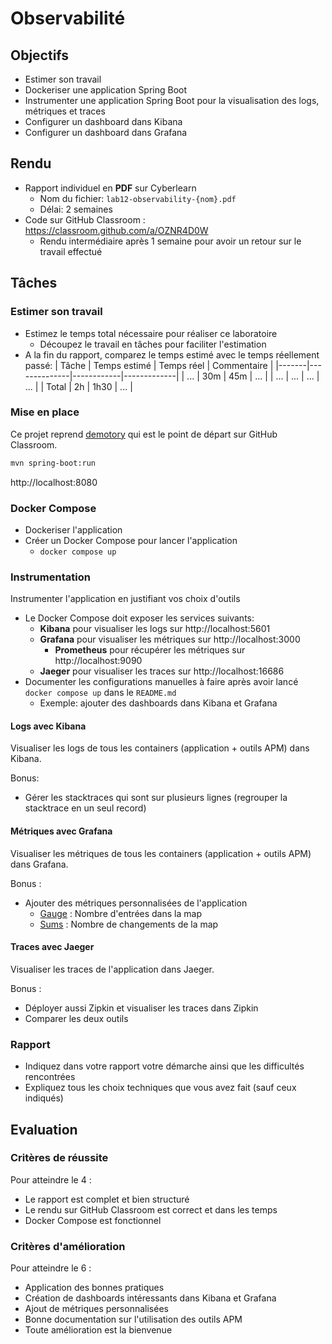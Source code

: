 # Observabilité

## Objectifs

- Estimer son travail
- Dockeriser une application Spring Boot
- Instrumenter une application Spring Boot pour la visualisation des logs, métriques et traces
- Configurer un dashboard dans Kibana
- Configurer un dashboard dans Grafana

## Rendu

- Rapport individuel en **PDF** sur Cyberlearn
  - Nom du fichier: `lab12-observability-{nom}.pdf`
  - Délai: 2 semaines
- Code sur GitHub Classroom : https://classroom.github.com/a/OZNR4D0W
  - Rendu intermédiaire après 1 semaine pour avoir un retour sur le travail effectué

## Tâches

### Estimer son travail

- Estimez le temps total nécessaire pour réaliser ce laboratoire
  - Découpez le travail en tâches pour faciliter l'estimation
- A la fin du rapport, comparez le temps estimé avec le temps réellement passé:
  | Tâche | Temps estimé | Temps réel | Commentaire |
  |-------|--------------|------------|-------------|
  | ... | 30m | 45m | ... |
  | ... | ... | ... | ... |
  | Total | 2h | 1h30 | ... |

### Mise en place

Ce projet reprend [demotory](https://github.com/blueur/demotory) qui est le point de départ sur GitHub Classroom.

```bash
mvn spring-boot:run
```

http://localhost:8080

### Docker Compose

- Dockeriser l'application
- Créer un Docker Compose pour lancer l'application
  - `docker compose up`

### Instrumentation

Instrumenter l'application en justifiant vos choix d'outils

- Le Docker Compose doit exposer les services suivants:
  - **Kibana** pour visualiser les logs sur http://localhost:5601
  - **Grafana** pour visualiser les métriques sur http://localhost:3000
    - **Prometheus** pour récupérer les métriques sur http://localhost:9090
  - **Jaeger** pour visualiser les traces sur http://localhost:16686
- Documenter les configurations manuelles à faire après avoir lancé `docker compose up` dans le `README.md`
  - Exemple: ajouter des dashboards dans Kibana et Grafana

#### Logs avec Kibana

Visualiser les logs de tous les containers (application + outils APM) dans Kibana.

Bonus:

- Gérer les stacktraces qui sont sur plusieurs lignes (regrouper la stacktrace en un seul record)

#### Métriques avec Grafana

Visualiser les métriques de tous les containers (application + outils APM) dans Grafana.

Bonus :

- Ajouter des métriques personnalisées de l'application
  - [Gauge](https://opentelemetry.io/docs/specs/otel/metrics/data-model/#gauge) : Nombre d'entrées dans la map
  - [Sums](https://opentelemetry.io/docs/specs/otel/metrics/data-model/#sums) : Nombre de changements de la map

#### Traces avec Jaeger

Visualiser les traces de l'application dans Jaeger.

Bonus :

- Déployer aussi Zipkin et visualiser les traces dans Zipkin
- Comparer les deux outils

### Rapport

- Indiquez dans votre rapport votre démarche ainsi que les difficultés rencontrées
- Expliquez tous les choix techniques que vous avez fait (sauf ceux indiqués)

## Evaluation

### Critères de réussite

Pour atteindre le 4 :

- Le rapport est complet et bien structuré
- Le rendu sur GitHub Classroom est correct et dans les temps
- Docker Compose est fonctionnel

### Critères d'amélioration

Pour atteindre le 6 :

- Application des bonnes pratiques
- Création de dashboards intéressants dans Kibana et Grafana
- Ajout de métriques personnalisées
- Bonne documentation sur l'utilisation des outils APM
- Toute amélioration est la bienvenue
